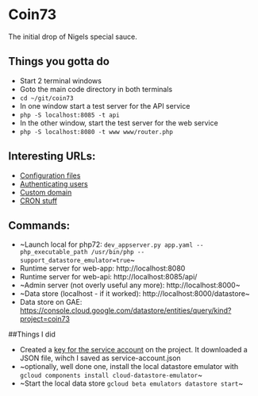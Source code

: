 # Coin73

The initial drop of Nigels special sauce.

## Things you gotta do

 * Start 2 terminal windows
 * Goto the main code directory in both terminals
 * `cd ~/git/coin73`
 * In one window start a test server for the API service
 * `php -S localhost:8085 -t api`
 * In the other window, start the test server for the web service
 * `php -S localhost:8080 -t www www/router.php`

## Interesting URLs:

 * [Configuration files](https://cloud.google.com/appengine/docs/standard/php7/configuration-files)
 * [Authenticating users](https://cloud.google.com/appengine/docs/standard/php7/authenticating-users)
 * [Custom domain](https://cloud.google.com/appengine/docs/standard/php7/mapping-custom-domains)
 * [CRON stuff](https://cloud.google.com/appengine/docs/standard/php7/scheduling-jobs-with-cron-yaml)

## Commands:

 * ~Launch local for php72: `dev_appserver.py app.yaml --php_executable_path /usr/bin/php --support_datastore_emulator=true`~
 * Runtime server for web-app: http://localhost:8080
 * Runtime server for web-api: http://localhost:8085/api/
 * ~Admin server (not overly useful any more): http://localhost:8000~
 * ~Data store (localhost - if it worked): http://localhost:8000/datastore~
 * Data store on GAE: https://console.cloud.google.com/datastore/entities/query/kind?project=coin73

##Things I did

 * Created a [key for the service account][key-svc-acc] on the project. It downloaded a JSON file, wihch I saved as service-account.json
 * ~optionally, well done one, install the local datastore emulator with `gcloud components install cloud-datastore-emulator`~
 * ~Start the local data store `gcloud beta emulators datastore start`~

[key-svc-acc]: https://console.cloud.google.com/iam-admin/serviceaccounts/details/118118471124134424927/keys?folder=&organizationId=&project=coin73&supportedpurview=project "Google console page"

